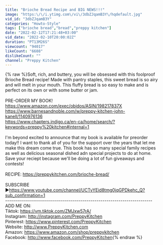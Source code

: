 ```yaml
---
title: "Brioche Bread Recipe and BIG NEWS!!!"
image: "https:\/\/i.ytimg.com\/vi\/3dbZJqamB3Y\/hqdefault.jpg"
vid_id: "3dbZJqamB3Y"
categories: "Howto-Style"
tags: ["brioche bread","bread","preppy kitchen"]
date: "2022-02-12T17:21:48+03:00"
vid_date: "2022-02-10T20:00:02Z"
duration: "PT13M26S"
viewcount: "94017"
likeCount: "6608"
dislikeCount: ""
channel: "Preppy Kitchen"
---
```

{% raw %}Soft, rich, and buttery, you will be obsessed with this foolproof Brioche Bread recipe! Made with pantry staples, this sweet bread is so airy and will melt in your mouth. This fluffy bread is so easy to make and is perfect on its own or with some butter or jam. <br /><br />PRE-ORDER MY BOOK! <br /><a rel="nofollow" target="blank" href="https://www.amazon.com/exec/obidos/ASIN/198217837X">https://www.amazon.com/exec/obidos/ASIN/198217837X</a><br /><a rel="nofollow" target="blank" href="https://www.barnesandnoble.com/w/preppy-kitchen-john-kanell/1140976136">https://www.barnesandnoble.com/w/preppy-kitchen-john-kanell/1140976136</a><br /><a rel="nofollow" target="blank" href="https://www.chapters.indigo.ca/en-ca/home/search/?keywords=preppy%20kitchen#internal=1">https://www.chapters.indigo.ca/en-ca/home/search/?keywords=preppy%20kitchen#internal=1</a><br /><br />I'm beyond excited to announce that my book is available for preorder today!!  I want to thank all of you for the support over the years that let me make this dream come true. This book has so many special family recipes as well as delicious seasonal dished adn special projects to do at home. Save your reciept because we'll be doing a lot of fun giveaways and contests!<br /><br />RECIPE: <a rel="nofollow" target="blank" href="https://preppykitchen.com/brioche-bread/">https://preppykitchen.com/brioche-bread/</a><br /><br />SUBSCRIBE ►<a rel="nofollow" target="blank" href="https://www.youtube.com/channel/UCTvYEid8tmg0jqGPDkehc_Q?sub_confirmation=1">https://www.youtube.com/channel/UCTvYEid8tmg0jqGPDkehc_Q?sub_confirmation=1</a><br />--------------------------------------------------------------------------<br />ADD ME ON:<br />Tiktok: <a rel="nofollow" target="blank" href="https://vm.tiktok.com/ZMJxw57rA/">https://vm.tiktok.com/ZMJxw57rA/</a><br />Instagram: <a rel="nofollow" target="blank" href="http://instagram.com/PreppyKitchen">http://instagram.com/PreppyKitchen</a><br />Pinterest: <a rel="nofollow" target="blank" href="https://www.pinterest.com/PreppyKitchen">https://www.pinterest.com/PreppyKitchen</a><br />Website: <a rel="nofollow" target="blank" href="http://www.PreppyKitchen.com">http://www.PreppyKitchen.com</a><br />Amazon: <a rel="nofollow" target="blank" href="https://www.amazon.com/shop/preppykitchen">https://www.amazon.com/shop/preppykitchen</a><br />Facebook: <a rel="nofollow" target="blank" href="http://www.facebook.com/PreppyKitchen">http://www.facebook.com/PreppyKitchen</a>{% endraw %}
